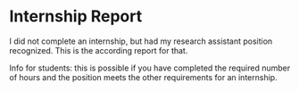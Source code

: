 # Internship Report

I did not complete an internship, but had my research assistant position recognized. This is the according report for that.

Info for students: this is possible if you have completed the required number of hours and the position meets the other requirements for an internship.